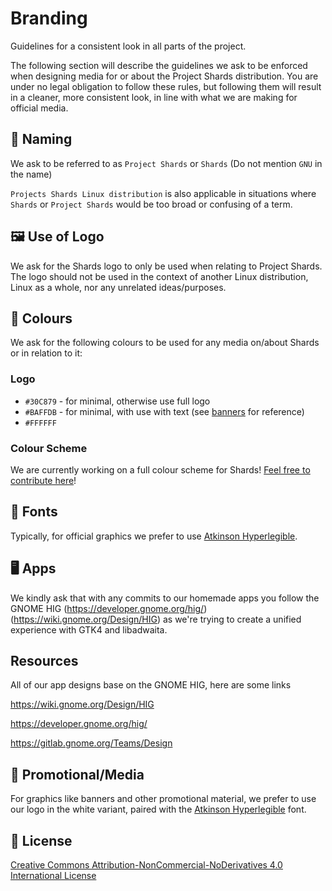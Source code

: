 # Branding

Guidelines for a consistent look in all parts of the project.

The following section will describe the guidelines we ask to be enforced when designing media for or about the Project Shards distribution. You are under no legal obligation to follow these rules, but following them will result in a cleaner, more consistent look, in line with what we are making for official media.

## 💬 Naming

We ask to be referred to as `Project Shards` or `Shards` (Do not mention `GNU` in the name)

 `Projects Shards Linux distribution` is also applicable in situations where `Shards` or `Project Shards` would be too broad or confusing of a term.

## 🖼️ Use of Logo

We ask for the Shards logo to only be used when relating to Project Shards. The logo should not be used in the context of another Linux distribution, Linux as a whole, nor any unrelated ideas/purposes.

## 🌈 Colours

We ask for the following colours to be used for any media on/about Shards or in relation to it: 

###  Logo

- `#30C879` - for minimal, otherwise use full logo 
- `#BAFFDB` - for minimal, with use with text (see [banners](/banners) for reference)
- `#FFFFFF`

 
###  Colour Scheme

We are currently working on a full colour scheme for Shards! [Feel free to contribute here](colours.md)!

## 📘 Fonts

Typically, for official graphics we prefer to use [Atkinson Hyperlegible](https://fonts.google.com/specimen/Atkinson+Hyperlegible). 

## 🖥️ Apps 

We kindly ask that with any commits to our homemade apps you follow the GNOME HIG (https://developer.gnome.org/hig/) (https://wiki.gnome.org/Design/HIG) as we're trying to create a unified experience with GTK4 and libadwaita.

## Resources 

All of our app designs base on the GNOME HIG, here are some links

https://wiki.gnome.org/Design/HIG

https://developer.gnome.org/hig/

https://gitlab.gnome.org/Teams/Design

## 📢 Promotional/Media

For graphics like banners and other promotional material, we prefer to use our logo in the white variant, paired with the [Atkinson Hyperlegible](https://fonts.google.com/specimen/Atkinson+Hyperlegible) font.

## 📜 License

[Creative Commons Attribution-NonCommercial-NoDerivatives 4.0 International License](https://creativecommons.org/licenses/by-nc-nd/4.0/)
